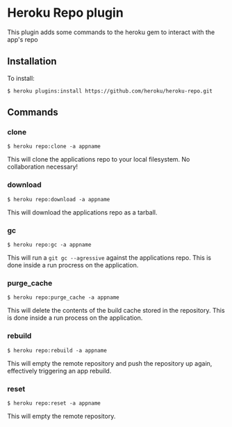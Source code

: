 # Heroku Repo plugin

This plugin adds some commands to the heroku gem to interact with the app's repo

## Installation

To install:

    $ heroku plugins:install https://github.com/heroku/heroku-repo.git

## Commands

### clone

    $ heroku repo:clone -a appname

This will clone the applications repo to your local filesystem. No collaboration necessary!

### download

    $ heroku repo:download -a appname

This will download the applications repo as a tarball.

### gc

    $ heroku repo:gc -a appname

This will run a `git gc --agressive` against the applications repo. This is done inside a run procress on the application.

### purge_cache

    $ heroku repo:purge_cache -a appname

This will delete the contents of the build cache stored in the repository. This is done inside a run process on the application.

### rebuild

    $ heroku repo:rebuild -a appname

This will empty the remote repository and push the repository up again, effectively triggering an app rebuild.

### reset

    $ heroku repo:reset -a appname

This will empty the remote repository.
